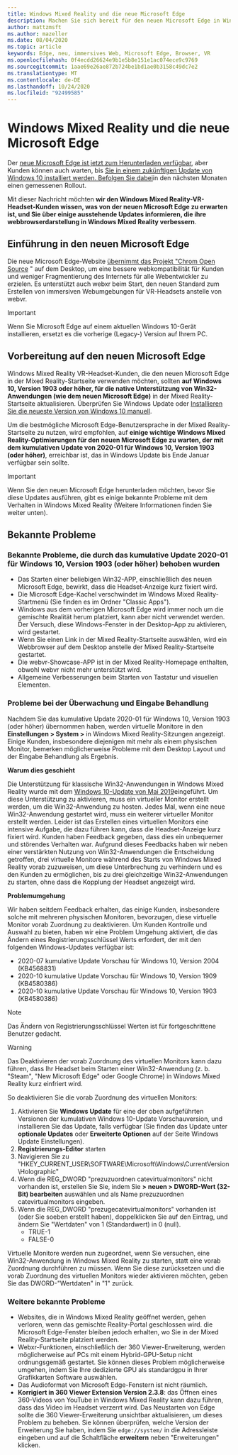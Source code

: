 ```yaml
---
title: Windows Mixed Reality und die neue Microsoft Edge
description: Machen Sie sich bereit für den neuen Microsoft Edge in Windows Mixed Reality. Enthält Änderungen, die erwartet werden sollen, sowie bekannte Probleme.
author: mattzmsft
ms.author: mazeller
ms.date: 08/04/2020
ms.topic: article
keywords: Edge, neu, immersives Web, Microsoft Edge, Browser, VR
ms.openlocfilehash: 0f4ecdd26624e9b1e5b8e151e1ac074ece9c9769
ms.sourcegitcommit: 1aae69e26ae872b724be1bd1ae0b3158c49dc7e2
ms.translationtype: MT
ms.contentlocale: de-DE
ms.lasthandoff: 10/24/2020
ms.locfileid: "92499585"
---
```

# <a name="windows-mixed-reality-and-the-new-microsoft-edge"></a>Windows Mixed Reality und die neue Microsoft Edge

Der [neue Microsoft Edge ist jetzt zum Herunterladen verfügbar](https://blogs.windows.com/windowsexperience/?p=173496), aber Kunden können auch warten, bis [Sie in einem zukünftigen Update von Windows 10 installiert werden. Befolgen Sie dabei](https://blogs.windows.com/msedgedev/2020/01/15/upgrading-new-microsoft-edge-79-chromium/)in den nächsten Monaten einen gemessenen Rollout. 

Mit dieser Nachricht möchten **wir den Windows Mixed Reality-VR-Headset-Kunden wissen, was von der neuen Microsoft Edge zu erwarten ist, und Sie über einige ausstehende Updates informieren, die ihre webbrowserdarstellung in Windows Mixed Reality verbessern**.

## <a name="introducing-the-new-microsoft-edge"></a>Einführung in den neuen Microsoft Edge

Die neue Microsoft Edge-Website [übernimmt das Projekt "Chrom Open Source](https://blogs.windows.com/windowsexperience/2018/12/06/microsoft-edge-making-the-web-better-through-more-open-source-collaboration/) " auf dem Desktop, um eine bessere webkompatibilität für Kunden und weniger Fragmentierung des Internets für alle Webentwickler zu erzielen. Es unterstützt auch webxr beim Start, den neuen Standard zum Erstellen von immersiven Webumgebungen für VR-Headsets anstelle von webvr.

>[!IMPORTANT]
>Wenn Sie Microsoft Edge auf einem aktuellen Windows 10-Gerät installieren, ersetzt es die vorherige (Legacy-) Version auf Ihrem PC.

## <a name="getting-ready-for-the-new-microsoft-edge"></a>Vorbereitung auf den neuen Microsoft Edge

Windows Mixed Reality VR-Headset-Kunden, die den neuen Microsoft Edge in der Mixed Reality-Startseite verwenden möchten, sollten **auf Windows 10, Version 1903 oder höher, für die native Unterstützung von Win32-Anwendungen (wie dem neuen Microsoft Edge)** in der Mixed Reality-Startseite aktualisieren. Überprüfen Sie Windows Update oder [Installieren Sie die neueste Version von Windows 10 manuell](https://www.microsoft.com/en-us/software-download/windows10).

Um die bestmögliche Microsoft Edge-Benutzersprache in der Mixed Reality-Startseite zu nutzen, wird empfohlen, auf **einige wichtige Windows Mixed Reality-Optimierungen für den neuen Microsoft Edge zu warten, der mit dem kumulativen Update von 2020-01 für Windows 10, Version 1903 (oder höher)**, erreichbar ist, das in Windows Update bis Ende Januar verfügbar sein sollte.

>[!IMPORTANT]
>Wenn Sie den neuen Microsoft Edge herunterladen möchten, bevor Sie diese Updates ausführen, gibt es einige bekannte Probleme mit dem Verhalten in Windows Mixed Reality (Weitere Informationen finden Sie weiter unten).

## <a name="known-issues"></a>Bekannte Probleme

### <a name="known-issues-resolved-by-the-2020-01-cumulative-update-for-windows-10-version-1903-or-later"></a>Bekannte Probleme, die durch das kumulative Update 2020-01 für Windows 10, Version 1903 (oder höher) behoben wurden

- Das Starten einer beliebigen Win32-APP, einschließlich des neuen Microsoft Edge, bewirkt, dass die Headset-Anzeige kurz fixiert wird.
- Die Microsoft Edge-Kachel verschwindet im Windows Mixed Reality-Startmenü (Sie finden es im Ordner "Classic Apps").
- Windows aus dem vorherigen Microsoft Edge wird immer noch um die gemischte Realität herum platziert, kann aber nicht verwendet werden. Der Versuch, diese Windows-Fenster in der Desktop-App zu aktivieren, wird gestartet.
- Wenn Sie einen Link in der Mixed Reality-Startseite auswählen, wird ein Webbrowser auf dem Desktop anstelle der Mixed Reality-Startseite gestartet.
- Die webvr-Showcase-APP ist in der Mixed Reality-Homepage enthalten, obwohl webvr nicht mehr unterstützt wird.
- Allgemeine Verbesserungen beim Starten von Tastatur und visuellen Elementen.

### <a name="monitor-and-input-handling-issues"></a>Probleme bei der Überwachung und Eingabe Behandlung

Nachdem Sie das kumulative Update 2020-01 für Windows 10, Version 1903 (oder höher) übernommen haben, werden virtuelle Monitore in den **Einstellungen > System >** in Windows Mixed Reality-Sitzungen angezeigt. Einige Kunden, insbesondere diejenigen mit mehr als einem physischen Monitor, bemerken möglicherweise Probleme mit dem Desktop Layout und der Eingabe Behandlung als Ergebnis.

**Warum dies geschieht**

Die Unterstützung für klassische Win32-Anwendungen in Windows Mixed Reality wurde mit dem [Windows 10-Update von Mai 2019](https://docs.microsoft.com/windows/mixed-reality/enthusiast-guide/release-notes-may-2019)eingeführt. Um diese Unterstützung zu aktivieren, muss ein virtueller Monitor erstellt werden, um die Win32-Anwendung zu hosten. Jedes Mal, wenn eine neue Win32-Anwendung gestartet wird, muss ein weiterer virtueller Monitor erstellt werden. Leider ist das Erstellen eines virtuellen Monitors eine intensive Aufgabe, die dazu führen kann, dass die Headset-Anzeige kurz fixiert wird. Kunden haben Feedback gegeben, dass dies ein unbequemer und störendes Verhalten war. Aufgrund dieses Feedbacks haben wir neben einer verstärkten Nutzung von Win32-Anwendungen die Entscheidung getroffen, drei virtuelle Monitore während des Starts von Windows Mixed Reality vorab zuzuweisen, um diese Unterbrechung zu verhindern und es den Kunden zu ermöglichen, bis zu drei gleichzeitige Win32-Anwendungen zu starten, ohne dass die Kopplung der Headset angezeigt wird.

**Problemumgehung**

Wir haben seitdem Feedback erhalten, das einige Kunden, insbesondere solche mit mehreren physischen Monitoren, bevorzugen, diese virtuelle Monitor vorab Zuordnung zu deaktivieren. Um Kunden Kontrolle und Auswahl zu bieten, haben wir eine Problem Umgehung aktiviert, die das Ändern eines Registrierungsschlüssel Werts erfordert, der mit den folgenden Windows-Updates verfügbar ist:
- 2020-07 kumulative Update Vorschau für Windows 10, Version 2004 (KB4568831)
- 2020-10 kumulative Update Vorschau für Windows 10, Version 1909 (KB4580386)
- 2020-10 kumulative Update Vorschau für Windows 10, Version 1903 (KB4580386)

>[!NOTE]
>Das Ändern von Registrierungsschlüssel Werten ist für fortgeschrittene Benutzer gedacht.

>[!WARNING]
>Das Deaktivieren der vorab Zuordnung des virtuellen Monitors kann dazu führen, dass Ihr Headset beim Starten einer Win32-Anwendung (z. b. "Steam", "New Microsoft Edge" oder Google Chrome) in Windows Mixed Reality kurz einfriert wird.

So deaktivieren Sie die vorab Zuordnung des virtuellen Monitors:
1. Aktivieren Sie **Windows Update** für eine der oben aufgeführten Versionen der kumulativen Windows 10-Update Vorschauversion, und installieren Sie das Update, falls verfügbar (Sie finden das Update unter **optionale Updates** oder **Erweiterte Optionen** auf der Seite Windows Update Einstellungen).
2. **Registrierungs-Editor** starten
3. Navigieren Sie zu "HKEY_CURRENT_USER\SOFTWARE\Microsoft\Windows\CurrentVersion\Holographic\"
4. Wenn die REG_DWORD "prezuzuordnen catevirtualmonitors" nicht vorhanden ist, erstellen Sie Sie, indem Sie **> neuen > DWORD-Wert (32-Bit) bearbeiten** auswählen und als Name prezuzuordnen catevirtualmonitors eingeben.
5. Wenn die REG_DWORD "prezugecatevirtualmonitors" vorhanden ist (oder Sie soeben erstellt haben), doppelklicken Sie auf den Eintrag, und ändern Sie "Wertdaten" von 1 (Standardwert) in 0 (null).
    * TRUE-1
    * FALSE-0

Virtuelle Monitore werden nun zugeordnet, wenn Sie versuchen, eine Win32-Anwendung in Windows Mixed Reality zu starten, statt eine vorab Zuordnung durchführen zu müssen. Wenn Sie diese zurücksetzen und die vorab Zuordnung des virtuellen Monitors wieder aktivieren möchten, geben Sie das DWORD-"Wertdaten" in "1" zurück.

### <a name="additional-known-issues"></a>Weitere bekannte Probleme

-   Websites, die in Windows Mixed Reality geöffnet werden, gehen verloren, wenn das gemischte Reality-Portal geschlossen wird. die Microsoft Edge-Fenster bleiben jedoch erhalten, wo Sie in der Mixed Reality-Startseite platziert werden.
- Webxr-Funktionen, einschließlich der 360 Viewer-Erweiterung, werden möglicherweise auf PCs mit einem Hybrid-GPU-Setup nicht ordnungsgemäß gestartet. Sie können dieses Problem möglicherweise umgehen, indem Sie Ihre dedizierte GPU als standardgpu in Ihrer Grafikkarten Software auswählen.
-   Das Audioformat von Microsoft Edge-Fenstern ist nicht räumlich.
-   **Korrigiert in 360 Viewer Extension Version 2.3.8**: das Öffnen eines 360-Videos von YouTube in Windows Mixed Reality kann dazu führen, dass das Video im Headset verzerrt wird. Das Neustarten von Edge sollte die 360 Viewer-Erweiterung unsichtbar aktualisieren, um dieses Problem zu beheben. Sie können überprüfen, welche Version der Erweiterung Sie haben, indem Sie `edge://system/` in die Adressleiste eingeben und auf die Schaltfläche **erweitern** neben "Erweiterungen" klicken.
